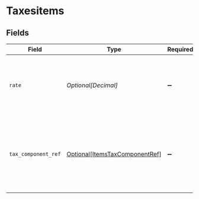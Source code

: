 # Taxesitems


## Fields

| Field                                                                                           | Type                                                                                            | Required                                                                                        | Description                                                                                     |
| ----------------------------------------------------------------------------------------------- | ----------------------------------------------------------------------------------------------- | ----------------------------------------------------------------------------------------------- | ----------------------------------------------------------------------------------------------- |
| `rate`                                                                                          | *Optional[Decimal]*                                                                             | :heavy_minus_sign:                                                                              | Tax amount on order line sale as available from source commerce platform.                       |
| `tax_component_ref`                                                                             | [Optional[ItemsTaxComponentRef]](../../models/shared/itemstaxcomponentref.md)                   | :heavy_minus_sign:                                                                              | Taxes rates reference object depending on the rates being available on source commerce package. |